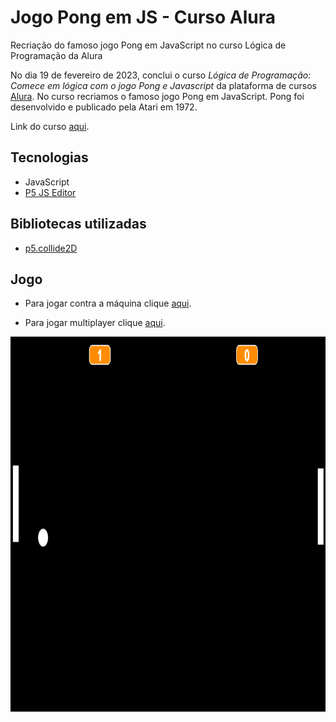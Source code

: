 # Jogo Pong em JS - Curso Alura
Recriação do famoso jogo Pong em JavaScript no curso Lógica de Programação da Alura

No dia 19 de fevereiro de 2023, conclui o curso *Lógica de Programação: Comece em lógica com o jogo Pong e Javascript* da plataforma de cursos <a href="https://www.alura.com.br/" target="_blank">Alura</a>. No curso recriamos o famoso jogo Pong em JavaScript. Pong foi desenvolvido e publicado pela Atari em 1972.

Link do curso <a href="https://cursos.alura.com.br/course/pong-javascript/" target="_blank">aqui</a>.

## Tecnologias

* JavaScript
* <a href="https://p5js.org" target="_blank">P5 JS Editor</a>

## Bibliotecas utilizadas

* <a href="https://github.com/bmoren/p5.collide2D" target="_blank">p5.collide2D</a>

## Jogo

* Para jogar contra a máquina clique <a href="https://editor.p5js.org/lucsanro/full/wF_Blme8L" target="_blank">aqui</a>.

* Para jogar multiplayer clique <a href="https://editor.p5js.org/lucsanro/full/TgoQhz7Fy" target="_blank">aqui</a>.

<p align = "center">
  <img width="800" height="600" src="pong.png">
</p>








